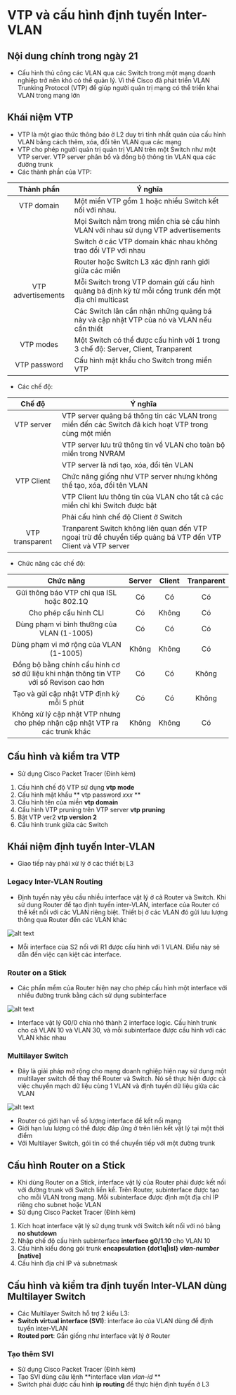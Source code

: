 # VTP và cấu hình định tuyến Inter-VLAN

## Nội dung chính trong ngày 21

- Cấu hình thủ công các VLAN qua các Switch trong một mạng doanh nghiệp trở nên khó có thể quản lý. Vì thế Cisco đã phát triển VLAN Trunking Protocol (VTP) để giúp người quản trị mạng có thể triển khai VLAN trong mạng lớn

## Khái niệm VTP
- VTP là một giao thức thông báo ở L2 duy trì tính nhất quán của cấu hình VLAN bằng cách thêm, xóa, đổi tên VLAN qua các mạng
- VTP cho phép người quản trị quản trị VLAN trên một Switch như một VTP server. VTP server phân bổ và đồng bộ thông tin VLAN qua các đường trunk
- Các thành phần của VTP:

| Thành phần           | Ý nghĩa      |
|:-------------:|-------------|
| VTP domain     |Một miền VTP gồm 1 hoặc nhiều Switch kết nối với nhau. |
||Mọi Switch nằm trong miền chia sẻ cấu hình VLAN với nhau sử dụng VTP advertisements|  
||Switch ở các VTP domain khác nhau không trao đổi VTP với nhau|
||Router hoặc Switch L3 xác định ranh giới giữa các miền|
| VTP advertisements  | Mỗi Switch trong VTP domain gửi cấu hình quảng bá định kỳ từ mỗi cổng trunk đến một địa chỉ multicast  |
||Các Switch lân cần nhận những quảng bá này và cập nhật VTP của nó và VLAN nếu cần thiết|
| VTP modes  |Một Switch có thể được cấu hình với 1 trong 3 chế độ: Server, Client, Tranparent|          
| VTP password    |Cấu hình mật khẩu cho Switch trong miền VTP|

- Các chế độ:

| Chế độ           | Ý nghĩa      |
|:-------------:|-------------|
|VTP server|VTP server quảng bá thông tin các VLAN trong miền đến các Switch đã kích hoạt VTP trong cùng một miền|
||VTP server lưu trữ thông tin về VLAN cho toàn bộ miền trong NVRAM|
||VTP server là nơi tạo, xóa, đổi tên VLAN|
|VTP Client|Chức năng giống như VTP server nhưng không thể tạo, xóa, đổi tên VLAN|
||VTP Client lưu thông tin của VLAN cho tất cả các miền chỉ khi Switch được bật|
||Phải cấu hình chế độ Client ở Switch|
|VTP transparent|Tranparent Switch không liên quan đến VTP ngoại trừ để chuyển tiếp quảng bá VTP đến VTP Client và VTP server|

- Chức năng các chế độ:

| Chức năng          | Server      | Client | Tranparent
|:-------------:|:-------------:|:-------------:|:-------------:|
|Gửi thông báo VTP chỉ qua ISL hoặc 802.1Q|Có|Có|Có|
|Cho phép cấu hình CLI|Có|Không|Có|
|Dùng phạm vi bình thường của VLAN (1-1005)|Có|Có|Có|
|Dùng phạm vi mở rộng của VLAN (1-1005)|Không|Không|Có|
|Đồng bộ bằng chính cấu hình cơ sở dữ liệu khi nhận thông tin VTP với số Revison cao hơn|Có|Có|Không|
|Tạo và gửi cập nhật VTP định kỳ mỗi 5 phút|Có|Có|Không|
|Không xử lý cập nhật VTP nhưng cho phép nhận cập nhật VTP ra các trunk khác|Không|Không|Có|

## Cấu hình và kiểm tra VTP
- Sử dụng Cisco Packet Tracer (Đính kèm)

1. Cấu hình chế độ VTP sử dụng **vtp mode**
2. Cấu hình mật khẩu ** vtp password *xxx* **
3. Cấu hình tên của miền **vtp domain**
4. Cấu hình VTP pruning trên VTP server **vtp pruning**
5. Bật VTP ver2 **vtp version 2**
6. Cấu hình trunk giữa các Switch

## Khái niệm định tuyến Inter-VLAN
- Giao tiếp này phải xử lý ở các thiết bị L3 
### Legacy Inter-VLAN Routing
- Định tuyến này yêu cầu nhiều interface vật lý ở cả Router và Switch. Khi sử dung Router để tạo định tuyến inter-VLAN, interface của Router có thể kết nối với các VLAN riêng biệt. Thiết bị ở các VLAN đó gửi lưu lượng thông qua Router đến các VLAN khác

![alt text](https://i.imgur.com/8xsWqzT.png)
- Mỗi interface của S2 nối với R1 được cấu hình với 1 VLAN. Điều này sẽ dẫn đến việc cạn kiệt các interface.
### Router on a Stick
- Các phần mềm của Router hiện nay cho phép cấu hình một interface với nhiều đường trunk bằng cách sử dụng subinterface

![alt text](https://i.imgur.com/eq0KULm.png)
- Interface vật lý G0/0 chia nhỏ thành 2 interface logic. Cấu hình trunk cho cả VLAN 10 và VLAN 30, và mỗi subinterface được cấu hình với các VLAN khác nhau
### Multilayer Switch
- Đây là giải pháp mở rộng cho mạng doanh nghiệp hiện nay sử dụng một multilayer switch để thay thế Router và Switch. Nó sẽ thực hiện được cả việc chuyển mạch dữ liệu cùng 1 VLAN và định tuyến dữ liệu giữa các VLAN

![alt text](https://i.imgur.com/goYdGtk.png)
- Router có giới hạn về số lượng interface để kết nối mạng
- Giới hạn lưu lượng có thể được đáp ứng ở trên liên kết vật lý tại một thời điểm
- Với Multilayer Switch, gói tin có thể chuyển tiếp với một đường trunk

## Cấu hình Router on a Stick
- Khi dùng Router on a Stick, interface vật lý của Router phải được kết nối với đường trunk với Switch liền kề. Trên Router, subinterface được tạo cho mỗi VLAN trong mạng. Mỗi subinterface được định một địa chỉ IP riêng cho subnet hoặc VLAN
- Sử dụng Cisco Packet Tracer (Đính kèm)
1. Kích hoạt interface vật lý sử dụng trunk với Switch kết nối với nó bằng **no shutdown**
2. Nhập chế độ cấu hình subinterface **interface g0/1.10** cho VLAN 10
3. Cấu hình kiểu đóng gói trunk **encapsulation {dot1q|isl} *vlan-number* [native]**
4. Cấu hình địa chỉ IP và subnetmask

## Cấu hình và kiểm tra định tuyến Inter-VLAN dùng Multilayer Switch
- Các Multilayer Switch hỗ trợ 2 kiểu L3:
 - **Switch virtual interface (SVI)**: interface ảo của VLAN dùng để định tuyến inter-VLAN
 - **Routed port**: Gần giống như  interface vật lý ở Router
### Tạo thêm SVI
- Sử dụng Cisco Packet Tracer (Đính kèm)
- Tạo SVI dùng câu lệnh **interface vlan *vlan-id* **
- Switch phải được cấu hình **ip routing** để thực hiện định tuyến ở L3